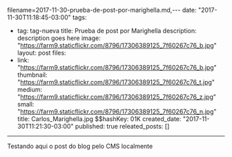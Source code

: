 filename=2017-11-30-prueba-de-post-por-marighella.md,---
date: "2017-11-30T11:18:45-03:00"
tags:
  - tag: tag-nueva
title: Prueba de post por Marighella
description: description goes here
image: "https://farm9.staticflickr.com/8796/17306389125_7f60267c76_b.jpg"
layout: post
files:
  - link: "https://farm9.staticflickr.com/8796/17306389125_7f60267c76_b.jpg"
    thumbnail: "https://farm9.staticflickr.com/8796/17306389125_7f60267c76_t.jpg"
    medium: "https://farm9.staticflickr.com/8796/17306389125_7f60267c76_z.jpg"
    small: "https://farm9.staticflickr.com/8796/17306389125_7f60267c76_n.jpg"
    title: Carlos_Marighella.jpg
    $$hashKey: 01K
created_date: "2017-11-30T11:21:30-03:00"
published: true
releated_posts: []

---
<p>Testando aqui o post do blog pelo CMS localmente</p>

